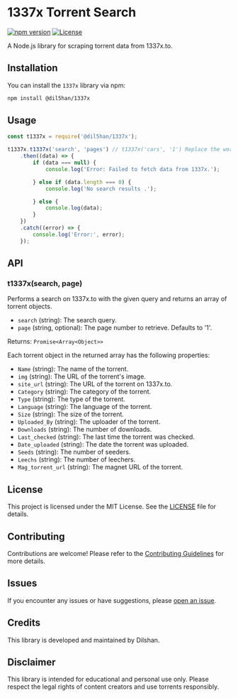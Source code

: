 # 1337x Torrent Search

[![npm version](https://img.shields.io/npm/v/@dil5han/1337x)](https://www.npmjs.com/package/@dil5han/1337x)
[![License](https://img.shields.io/github/license/ravindudil5han/1337x)](LICENSE)

A Node.js library for scraping torrent data from 1337x.to.

## Installation

You can install the `1337x` library via npm:

```bash
npm install @dil5han/1337x
```

## Usage

```javascript
const t1337x = require('@dil5han/1337x');

t1337x.t1337x('search', 'pages') // t1337x('cars', '1') Replace the word "cars" with the word you want to search
    .then((data) => {
        if (data === null) {
            console.log('Error: Failed to fetch data from 1337x.');

        } else if (data.length === 0) {
            console.log('No search results .');

        } else {
            console.log(data);
        }
    })
    .catch((error) => {
        console.log('Error:', error);
    });
```

## API

### t1337x(search, page)

Performs a search on 1337x.to with the given query and returns an array of torrent objects.

- `search` (string): The search query.
- `page` (string, optional): The page number to retrieve. Defaults to '1'.

Returns: `Promise<Array<Object>>`

Each torrent object in the returned array has the following properties:

- `Name` (string): The name of the torrent.
- `img` (string): The URL of the torrent's image.
- `site_url` (string): The URL of the torrent on 1337x.to.
- `Category` (string): The category of the torrent.
- `Type` (string): The type of the torrent.
- `Language` (string): The language of the torrent.
- `Size` (string): The size of the torrent.
- `Uploaded_By` (string): The uploader of the torrent.
- `Downloads` (string): The number of downloads.
- `Last_checked` (string): The last time the torrent was checked.
- `Date_uploaded` (string): The date the torrent was uploaded.
- `Seeds` (string): The number of seeders.
- `Leechs` (string): The number of leechers.
- `Mag_torrent_url` (string): The magnet URL of the torrent.

## License

This project is licensed under the MIT License. See the [LICENSE](LICENSE) file for details.

## Contributing

Contributions are welcome! Please refer to the [Contributing Guidelines](CONTRIBUTING.md) for more details.

## Issues

If you encounter any issues or have suggestions, please [open an issue](https://github.com/dil5han/1337x/issues).

## Credits

This library is developed and maintained by Dilshan.

## Disclaimer

This library is intended for educational and personal use only. Please respect the legal rights of content creators and use torrents responsibly.
